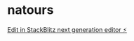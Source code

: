 # natours

[Edit in StackBlitz next generation editor ⚡️](https://stackblitz.com/~/github.com/minhvo99/natours)